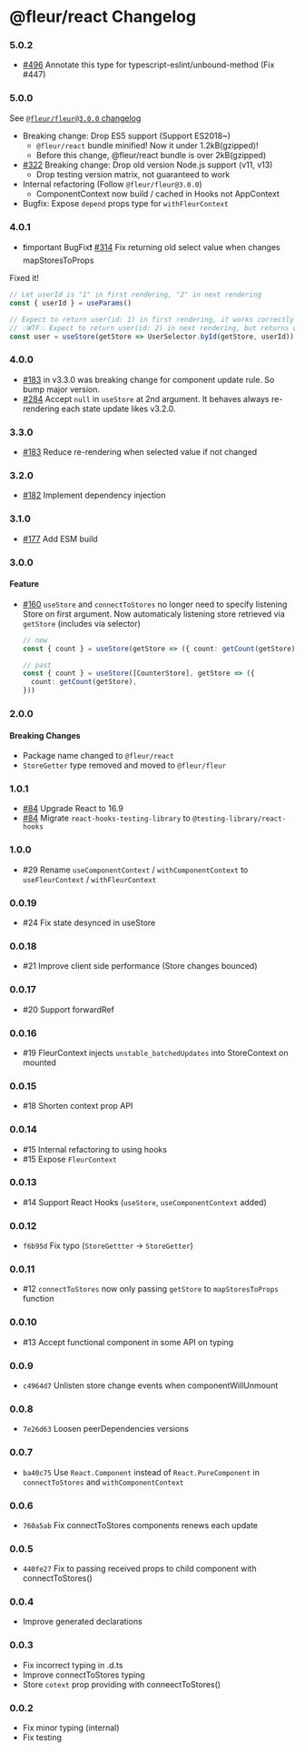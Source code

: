 # @fleur/react Changelog

### 5.0.2

- [#496](https://github.com/fleur-js/fleur/pull/496) Annotate this type for typescript-eslint/unbound-method (Fix #447)

### 5.0.0

See [`@fleur/fleur@3.0.0` changelog](/packages/fleur/CHANGELOG.md)

- Breaking change: Drop ES5 support (Support ES2018~)
  - `@fleur/react` bundle minified! Now it under 1.2kB(gzipped)!
  - Before this change, @fleur/react bundle is over 2kB(gzipped)
- [#322](https://github.com/fleur-js/fleur/pull/322) Breaking change: Drop old version Node.js support (v11, v13)
  - Drop testing version matrix, not guaranteed to work 
- Internal refactoring (Follow `@fleur/fleur@3.0.0`)
  - ComponentContext now build / cached in Hooks not AppContext
- Bugfix: Expose `depend` props type for `withFleurContext`

### 4.0.1

- ❗important BugFix❗ [#314](https://github.com/fleur-js/fleur/pull/314) Fix returning old select value when changes mapStoresToProps

Fixed it!

```ts
// Let userId is "1" in first rendering, "2" in next rendering
const { userId } = useParams()

// Expect to return user(id: 1) in first rendering, it works correctly
// 💥WTF💥 Expect to return user(id: 2) in next rendering, but returns user(id: 1)
const user = useStore(getStore => UserSelector.byId(getStore, userId))
```

### 4.0.0

- [#183](https://github.com/fleur-js/fleur/pull/183) in v3.3.0 was breaking change for component update rule. So bump major version.
- [#284](https://github.com/fleur-js/fleur/pull/284) Accept `null` in `useStore` at 2nd argument. It behaves always re-rendering each state update likes v3.2.0.

### 3.3.0

- [#183](https://github.com/fleur-js/fleur/pull/183) Reduce re-rendering when selected value if not changed

### 3.2.0

- [#182](https://github.com/fleur-js/fleur/pull/182) Implement dependency injection

### 3.1.0

- [#177](https://github.com/fleur-js/fleur/pull/177/files) Add ESM build

### 3.0.0

#### Feature

- [#160](https://github.com/fleur-js/fleur/pull/160) `useStore` and `connectToStores` no longer need to specify listening Store on first argument.
  Now automaticaly listening store retrieved via `getStore` (includes via selector)

  ```typescript
  // new
  const { count } = useStore(getStore => ({ count: getCount(getStore) }))

  // past
  const { count } = useStore([CounterStore], getStore => ({
    count: getCount(getStore),
  }))
  ```

### 2.0.0

#### Breaking Changes

- Package name changed to `@fleur/react`
- `StoreGetter` type removed and moved to `@fleur/fleur`

### 1.0.1

- [#84](https://github.com/fleur-js/fleur/pull/84) Upgrade React to 16.9
- [#84](https://github.com/fleur-js/fleur/pull/84) Migrate `react-hooks-testing-library` to `@testing-library/react-hooks`

### 1.0.0

- #29 Rename `useComponentContext` / `withComponentContext` to `useFleurContext` / `withFleurContext`

### 0.0.19

- #24 Fix state desynced in useStore

### 0.0.18

- #21 Improve client side performance (Store changes bounced)

### 0.0.17

- #20 Support forwardRef

### 0.0.16

- #19 FleurContext injects `unstable_batchedUpdates` into StoreContext on mounted

### 0.0.15

- #18 Shorten context prop API

### 0.0.14

- #15 Internal refactoring to using hooks
- #15 Expose `FleurContext`

### 0.0.13

- #14 Support React Hooks (`useStore`, `useComponentContext` added)

### 0.0.12

- `f6b95d` Fix typo (`StoreGettter` → `StoreGetter`)

### 0.0.11

- #12 `connectToStores` now only passing `getStore` to `mapStoresToProps` function

### 0.0.10

- #13 Accept functional component in some API on typing

### 0.0.9

- `c4964d7` Unlisten store change events when componentWillUnmount

### 0.0.8

- `7e26d63` Loosen peerDependencies versions

### 0.0.7

- `ba40c75` Use `React.Component` instead of `React.PureComponent` in `connectToStores` and `withComponentContext`

### 0.0.6

- `760a5ab` Fix connectToStores components renews each update

### 0.0.5

- `440fe27` Fix to passing received props to child component with connectToStores()

### 0.0.4

- Improve generated declarations

### 0.0.3

- Fix incorrect typing in .d.ts
- Improve connectToStores typing
- Store `cotext` prop providing with conneectToStores()

### 0.0.2

- Fix minor typing (internal)
- Fix testing
